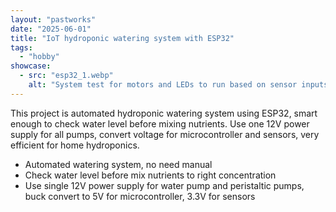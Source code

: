 ```yaml
---
layout: "pastworks"
date: "2025-06-01"
title: "IoT hydroponic watering system with ESP32"
tags:
  - "hobby"
showcase:
  - src: "esp32_1.webp"
    alt: "System test for motors and LEDs to run based on sensor inputs"
---
```

This project is automated hydroponic watering system using ESP32, smart enough to check water level before mixing nutrients. Use one 12V power supply for all pumps, convert voltage for microcontroller and sensors, very efficient for home hydroponics.

- Automated watering system, no need manual
- Check water level before mix nutrients to right concentration
- Use single 12V power supply for water pump and peristaltic pumps, buck convert to 5V for microcontroller, 3.3V for sensors
